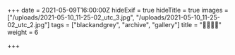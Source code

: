 +++
date = 2021-05-09T16:00:00Z
hideExif = true
hideTitle = true
images = ["/uploads/2021-05-10_11-25-02_utc_3.jpg", "/uploads/2021-05-10_11-25-02_utc_2.jpg"]
tags = ["blackandgrey", "archive", "gallery"]
title = "🦋🦋🦋🦋"
weight = 6

+++
